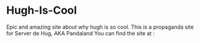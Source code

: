 # Hugh-Is-Cool
Epic and amazing site about why hugh is so cool.
This is a propaganda site for Server de Hug, AKA Pandaland
You can find the site at : 
